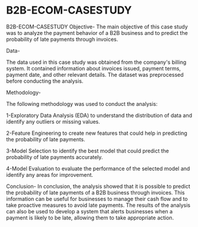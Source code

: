 # B2B-ECOM-CASESTUDY
B2B-ECOM-CASESTUDY
Objective-
The main objective of this case study was to analyze the payment behavior of a B2B business and to predict the probability of late payments through invoices.

Data-

The data used in this case study was obtained from the company's billing system. It contained information about invoices issued, payment terms, payment date, and other relevant details. The dataset was preprocessed before conducting the analysis.

Methodology-

The following methodology was used to conduct the analysis:

1-Exploratory Data Analysis (EDA) to understand the distribution of data and identify any outliers or missing values.

2-Feature Engineering to create new features that could help in predicting the probability of late payments.

3-Model Selection to identify the best model that could predict the probability of late payments accurately.

4-Model Evaluation to evaluate the performance of the selected model and identify any areas for improvement.

Conclusion-
In conclusion, the analysis showed that it is possible to predict the probability of late payments of a B2B business through invoices. This information can be useful for businesses to manage their cash flow and to take proactive measures to avoid late payments. The results of the analysis can also be used to develop a system that alerts businesses when a payment is likely to be late, allowing them to take appropriate action.
